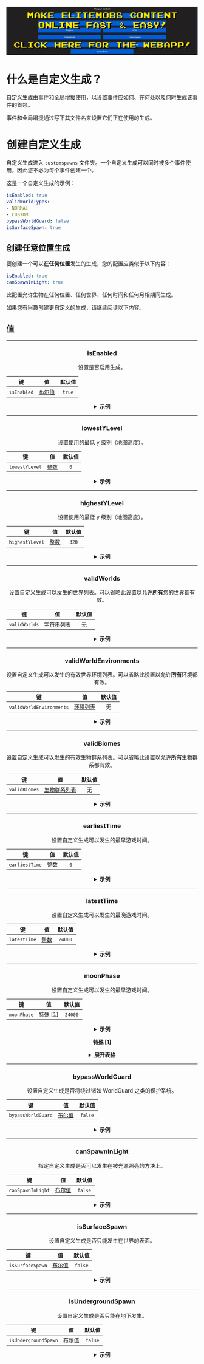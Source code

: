 [![webapp_banner.jpg](../../../img/wiki/webapp_banner.jpg)](https://magmaguy.com/webapp/webapp.html)

# 什么是自定义生成？

自定义生成由事件和全局增援使用，以设置事件应如何、在何处以及何时生成该事件的首领。

事件和全局增援通过写下其文件名来设置它们正在使用的生成。

# 创建自定义生成

自定义生成进入 `customspawns` 文件夹。一个自定义生成可以同时被多个事件使用，因此您不必为每个事件创建一个。

这是一个自定义生成的示例：

```yaml
isEnabled: true
validWorldTypes:
- NORMAL
- CUSTOM
bypassWorldGuard: false
isSurfaceSpawn: true
```

## 创建任意位置生成
要创建一个可以**在任何位置**发生的生成，您的配置应类似于以下内容：

```yml
isEnabled: true
canSpawnInLight: true
```
此配置允许生物在任何位置、任何世界、任何时间和任何月相期间生成。

如果您有兴趣创建更自定义的生成，请继续阅读以下内容。

## 值

<div align="center">

***

### isEnabled

设置是否启用生成。

| 键        |       值        | 默认值 |
|-----------|:---------------:|:------:|
| `isEnabled` | [布尔值](#boolean) | `true`  |

<details>

<summary><b>示例</b></summary>

<div align="left">

```yml
isEnabled: true
```

</div>

</details>

***

### lowestYLevel

设置使用的最低 y 级别（地图高度）。

| 键        |       值        | 默认值 |
|-----------|:---------------:|:------:|
| `lowestYLevel` | [整数](#integer) |   `0`   |

<details>

<summary><b>示例</b></summary>

<div align="left">

```yml
lowestYLevel: 0
```

</div>

</details>

***

### highestYLevel

设置使用的最低 y 级别（地图高度）。

| 键        |       值        | 默认值 |
|-----------|:---------------:|:------:|
| `highestYLevel` | [整数](#integer) |  `320`  |

<details>

<summary><b>示例</b></summary>

<div align="left">

```yml
highestYLevel: 320
```

</div>

</details>

***

### validWorlds

设置自定义生成可以发生的世界列表。可以省略此设置以允许**所有**您的世界都有效。

| 键        |           值            | 默认值 |
|-----------|:---------------------------:|:------:|
| `validWorlds` | [字符串列表](#string_list) |  无   |

<details>

<summary><b>示例</b></summary>

<div align="left">

```yml
validWorlds:
- WORLD
- FUN_LAND
```

*如果您希望所有世界都有效，您可以不使用该设置或按如下方式设置其格式：*

```yml
validWorlds: []
```

</div>

</details>

***

### validWorldEnvironments

设置自定义生成可以发生的有效世界环境列表。可以省略此设置以允许**所有**环境都有效。

| 键        |           值            | 默认值 |
|-----------|:---------------------------:|:------:|
| `validWorldEnvironments` | [环境列表](https://hub.spigotmc.org/javadocs/spigot/org/bukkit/WorldType.html) |  无   |

<details>

<summary><b>示例</b></summary>

<div align="left">

```yml
validWorldEnvironments:
- FLAT
- LARGE_BIOMES
```

*如果您希望所有环境都有效，您可以不使用该设置或按如下方式设置其格式：*

```yml
validWorldEnvironments: []
```

</div>

</details>

***

### validBiomes

设置自定义生成可以发生的有效生物群系列表。可以省略此设置以允许**所有**生物群系都有效。

| 键        |           值            | 默认值 |
|-----------|:---------------------------:|:------:|
| `validBiomes` | [生物群系列表](https://hub.spigotmc.org/javadocs/spigot/org/bukkit/block/Biome.html) |  无   |

<details>

<summary><b>示例</b></summary>

<div align="left">

```yml
validBiomes:
- DESERT
- MUSHROOM_FIELDS
```

*如果您希望所有环境都有效，您可以不使用该设置或按如下方式设置其格式：*

```yml
validBiomes: []
```

</div>

</details>

***

### earliestTime

设置自定义生成可以发生的最早游戏时间。

| 键        |           值            | 默认值 |
|-----------|:---------------------------:|:------:|
| `earliestTime` | [整数](#integer) |   `0`   |

<details>

<summary><b>示例</b></summary>

<div align="left">

```yml
earliestTime: 0
```

</div>

</details>

***

### latestTime

设置自定义生成可以发生的最晚游戏时间。

| 键        |           值            | 默认值 |
|-----------|:---------------------------:|:------:|
| `latestTime` | [整数](#integer) | `24000` |

<details>

<summary><b>示例</b></summary>

<div align="left">

```yml
latestTime: 24000
```

</div>

</details>

***

### moonPhase

设置自定义生成可以发生的最早游戏时间。

| 键        |   值    | 默认值 |
|-----------|:-----------:|:------:|
| `moonPhase` | 特殊 [1] | `24000` |

<details>

<summary><b>示例</b></summary>

<div align="left">

```yml
moonPhase: 24000
```

</div>

</details>

**特殊 [1]**

<details>

<summary><b>展开表格</b></summary>

| 月相         | 预览  |
|-------------------|:--------:|
| `NEW_MOON`        |    🌑    |
| `WAXING_CRESCENT` |    🌒    |
| `FIRST_QUARTER`   |    🌓    |
| `WAXING_GIBBOUS`  |    🌔    |
| `FULL_MOON`       |    🌕    |
| `WANING_GIBBOUS`  |    🌖    |
| `WANING_CRESCENT` |    🌘    |

</details>

***

### bypassWorldGuard

设置自定义生成是否将绕过诸如 WorldGuard 之类的保护系统。

| 键        |           值            | 默认值 |
|-----------|:---------------------------:|:------:|
| `bypassWorldGuard` | [布尔值](#boolean) | `false` |

<details>

<summary><b>示例</b></summary>

<div align="left">

```yml
bypassWorldGuard: false
```

</div>

</details>

***

### canSpawnInLight

指定自定义生成是否可以发生在被光源照亮的方块上。

| 键        |           值            | 默认值 |
|-----------|:---------------------------:|:------:|
| `canSpawnInLight` | [布尔值](#boolean) | `false` |

<details>

<summary><b>示例</b></summary>

<div align="left">

```yml
canSpawnInLight: false
```

</div>

</details>

***

### isSurfaceSpawn

设置自定义生成是否只能发生在世界的表面。

| 键        |           值            | 默认值 |
|-----------|:---------------------------:|:------:|
| `isSurfaceSpawn` | [布尔值](#boolean) | `false` |

<details>

<summary><b>示例</b></summary>

<div align="left">

```yml
isSurfaceSpawn: false
```

</div>

</details>

***

### isUndergroundSpawn

设置自定义生成是否只能在地下发生。

| 键        |           值            | 默认值 |
|-----------|:---------------------------:|:------:|
| `isUndergroundSpawn` | [布尔值](#boolean) | `false` |

<details>

<summary><b>示例</b></summary>

<div align="left">

```yml
isUndergroundSpawn: false
```

</div>

</details>

</div>
